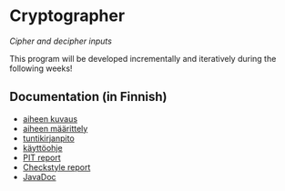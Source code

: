 ﻿# Cryptographer
*Cipher and decipher inputs*

This program will be developed incrementally and iteratively during the following weeks!


## Documentation (in Finnish)
* [aiheen kuvaus](documentation/aiheenKuvausJaRakenne.md)
* [aiheen määrittely](documentation/aihemaarittely.md)
* [tuntikirjanpito](documentation/tuntikirjanpito.md)
* [käyttöohje](https://github.com/SNurmivaara/Cryptographer/blob/master/documentation/Cryptographer_manual%20(2).pdf)
* [PIT report](https://htmlpreview.github.io/?https://github.com/SNurmivaara/Cryptographer/blob/master/documentation/pit/201704271821/index.html)
* [Checkstyle report](https://htmlpreview.github.io/?https://github.com/SNurmivaara/Cryptographer/blob/master/documentation/checkstyle/Viikko6/checkstyle.html)
* [JavaDoc](https://github.com/SNurmivaara/Cryptographer/blob/master/documentation/javadoc/index.html)
